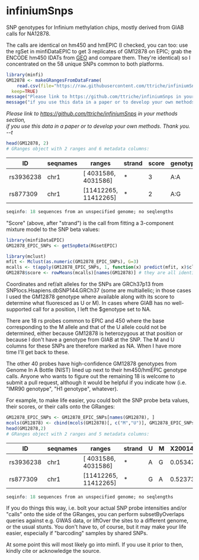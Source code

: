 # infiniumSnps

SNP genotypes for Infinium methylation chips, mostly derived from GIAB calls for NA12878.    

The calls are identical on hm450 and hmEPIC (I checked, you can too: use the rgSet in minfiDataEPIC to get 3 replicates of GM12878 on EPIC; grab the ENCODE hm450 IDATs from [GEO](https://www.ncbi.nlm.nih.gov/geo/download/?acc=GSE40699&format=file) and compare them.  They're identical) so I concentrated on the 58 unique SNPs common to both platforms. 

```r
library(minfi) 
GM12878 <- makeGRangesFromDataFrame(
    read.csv(file="https://raw.githubusercontent.com/ttriche/infiniumSnps/master/GM12878.csv", row.names=1), 
  keep=TRUE)
message("Please link to https://github.com/ttriche/infiniumSnps in your methods section,")
message("if you use this data in a paper or to develop your own methods. Thank you. --t")
```
*Please link to https://github.com/ttriche/infiniumSnps in your methods section,    
if you use this data in a paper or to develop your own methods. Thank you. --t*

```r
head(GM12878, 2)
# GRanges object with 2 ranges and 6 metadata columns:
```

|ID|seqnames|ranges|strand|score|genotype|ref|alt|U|M|
|--|--------|------|------|-----|--------|---|---|-|-|
|rs3936238|chr1|[ 4031586,  4031586]|\*|3|A:A|A|G|G|A|
|rs877309|chr1|[11412265, 11412265]|\*|2|A:G|A|G|A|G|

```r
seqinfo: 18 sequences from an unspecified genome; no seqlengths
```

"Score" (above, after "strand") is the call from fitting a 3-component mixture model to the SNP beta values:

```r
library(minfiDataEPIC)
GM12878_EPIC_SNPs <- getSnpBeta(RGsetEPIC)

library(mclust)
mfit <- Mclust(as.numeric(GM12878_EPIC_SNPs), G=3)
mcalls <- t(apply(GM12878_EPIC_SNPs, 1, function(x) predict(mfit, x)$classification))
GM12878$score <- rowMeans(mcalls)[names(GM12878)] # they are all identical, of course, but it never hurts to check
```

Coordinates and ref/alt alleles for the SNPs are GRCh37p13 from SNPlocs.Hsapiens.dbSNP144.GRCh37 (some are multiallelic; in those cases I used the GM12878 genotype where available along with its score to determine what fluoresced as U or M).  In cases where GIAB has no well-supported call for a position, I left the $genotype set to NA. 

There are 18 rs probes common to EPIC and 450 where the base corresponding to the M allele and that of the U allele could not be determined, either because GM12878 is heterozygous at that position or because I don't have a genotype from GIAB at the SNP. The M and U columns for these SNPs are therefore marked as NA.  When I have more time I'll get back to these. 

The other 40 probes have high-confidence GM12878 genotypes from Genome In A Bottle (NIST) lined up next to their hm450/hmEPIC genotype calls.  Anyone who wants to figure out the remaining 18 is welcome to submit a pull request, although it would be helpful if you indicate how (i.e. "IMR90 genotype", "H1 genotype", whatever).  

For example, to make life easier, you could bolt the SNP probe beta values, their scores, or their calls onto the GRanges:

```r
GM12878_EPIC_SNPs <- GM12878_EPIC_SNPs[names(GM12878), ] 
mcols(GM12878) <- cbind(mcols(GM12878)[, c("M","U")], GM12878_EPIC_SNPs)
head(GM12878,2)
# GRanges object with 2 ranges and 5 metadata columns:
```

|       ID|seqnames|ranges|strand|U|M|X200144450018_R04C01|X200144450019_R07C01|X200144450021_R05C01|
|---------|--------|------|------|-|-|--------------------|--------------------|--------------------|
|rs3936238|    chr1|[ 4031586,  4031586]|\*|A|G|0.0534766974|0.0504425326|0.0607401706|
| rs877309|    chr1|[11412265, 11412265]|\*|G|A|0.5237327350|0.5314140191|0.5298953202|

```r
seqinfo: 18 sequences from an unspecified genome; no seqlengths
```
If you do things this way, i.e. bolt your actual SNP probe intensities and/or "calls" onto the side of the GRanges, you can perform subsetByOverlaps queries against e.g. GWAS data, or liftOver the sites to a different genome, or the usual stunts.  You don't have to, of course, but it may make your life easier, especially if "barcoding" samples by shared SNPs. 

At some point this will most likely go into minfi.  If you use it prior to then, kindly cite or acknowledge the source.
